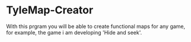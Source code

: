 # TyleMap-Creator
With this prgram you will be able to create functional maps for any game, for example, the game i am developing 'Hide and seek'.

